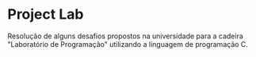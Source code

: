 # Project Lab

Resolução de alguns desafios propostos na universidade para a cadeira "Laboratório de Programação" utilizando a linguagem de programação C.
